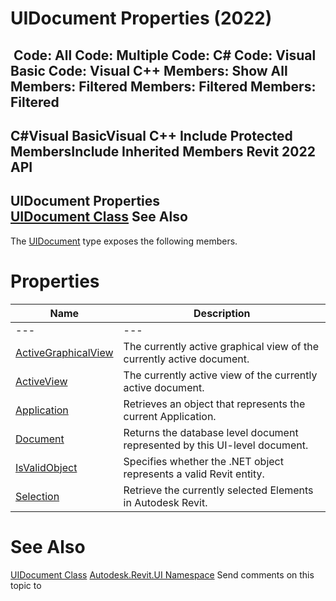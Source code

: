 # UIDocument Properties (2022)

﻿
 Code: All Code: Multiple Code: C# Code: Visual Basic Code: Visual C++  Members: Show All Members: Filtered Members: Filtered Members: Filtered   
---  
C#Visual BasicVisual C++
Include Protected MembersInclude Inherited Members
Revit 2022 API  
---  
UIDocument Properties  
[UIDocument Class](295b48c8-0571-ad5c-eead-baea84a6787c.md "UIDocument Class") See Also  
---  
The [UIDocument](295b48c8-0571-ad5c-eead-baea84a6787c.md "UIDocument Class") type exposes the following members.
# Properties
| Name | Description |
| --- | --- |
| --- | --- | --- |
| [ActiveGraphicalView](db91f0b0-7197-4a4d-91c8-43d1b9d549f2.md "ActiveGraphicalView Property") | The currently active graphical view of the currently active document. |
| [ActiveView](b6adb74b-39af-9213-c37b-f54db76b75a3.md "ActiveView Property") | The currently active view of the currently active document. |
| [Application](afecfdc0-04cd-47d5-ddd5-e94b41d8555b.md "Application Property") | Retrieves an object that represents the current Application. |
| [Document](b2ec237a-74c9-d0ed-c192-65186d2d434e.md "Document Property") | Returns the database level document represented by this UI-level document. |
| [IsValidObject](2163a816-a155-c469-28ba-e40bd8a4d84d.md "IsValidObject Property") | Specifies whether the .NET object represents a valid Revit entity. |
| [Selection](4f5f9d48-c094-4aa6-ce7c-7d347a567244.md "Selection Property") | Retrieve the currently selected Elements in Autodesk Revit. |

# See Also
[UIDocument Class](295b48c8-0571-ad5c-eead-baea84a6787c.md "UIDocument Class")
[Autodesk.Revit.UI Namespace](e86fd90a-8957-02a6-da7f-ced248966e3e.md "Autodesk.Revit.UI Namespace")
Send comments on this topic to 